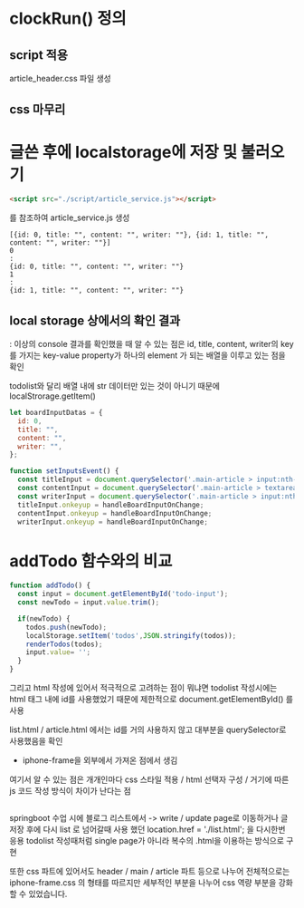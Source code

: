 # clockRun() 정의
## script 적용

article_header.css 파일 생성

## css 마무리

# 글쓴 후에 localstorage에 저장 및 불러오기

```html
<script src="./script/article_service.js"></script>
```

를 참조하여 article_service.js 생성
```
[{id: 0, title: "", content: "", writer: ""}, {id: 1, title: "", content: "", writer: ""}]
0
: 
{id: 0, title: "", content: "", writer: ""}
1
: 
{id: 1, title: "", content: "", writer: ""}
```

## local storage 상에서의 확인 결과

: 이상의 console 결과를 확인했을 때 알 수 있는 점은
id, title, content, writer의 key를 가지는 key-value property가 하나의 element 가 되는 배열을 이루고 있는 점을 확인

todolist와 달리 배열 내에 str 데이터만 있는 것이 아니기 때문에
localStrorage.getItem()
```js
let boardInputDatas = {
  id: 0,
  title: "",
  content: "",
  writer: "",
};

function setInputsEvent() {
  const titleInput = document.querySelector('.main-article > input:nth-of-type(1)');
  const contentInput = document.querySelector('.main-article > textarea');
  const writerInput = document.querySelector('.main-article > input:nth-of-type(2)');
  titleInput.onkeyup = handleBoardInputOnChange;
  contentInput.onkeyup = handleBoardInputOnChange;
  writerInput.onkeyup = handleBoardInputOnChange;
```
# addTodo 함수와의 비교
```js
function addTodo() {
  const input = document.getElementById('todo-input');
  const newTodo = input.value.trim();

  if(newTodo) {
    todos.push(newTodo);
    localStorage.setItem('todos',JSON.stringify(todos));
    renderTodos(todos);
    input.value= '';
  }
}
```
그리고 html 작성에 있어서 적극적으로 고려하는 점이 뭐냐면 todolist 작성시에는 html 태그 내에 id를 사용했었기 때문에 제한적으로 document.getElementById() 를 사용

list.html / article.html 에서는 id를 거의 사용하지 않고 대부분을 querySelector로 사용했음을 확인
  - iphone-frame을 외부에서 가져온 점에서 생김

여기서 알 수 있는 점은
개개인마다 css 스타일 적용 / html 선택자 구성 / 거기에 따른 js 코드 작성 방식이 차이가 난다는 점

```js

```
springboot 수업 시에 블로그 리스트에서 -> write / update page로 이동하거나 글저장 후에 다시 list 로 넘어갈때 사용 했던
location.href = './list.html'; 을 다시한번 응용
todolist 작성때처럼 single page가 아니라 복수의 .html을 이용하는 방식으로 구현

또한 css 파트에 있어서도 
header / main / article 파트 등으로 나누어
전체적으로는 iphone-frame.css 의 형태를 따르지만
세부적인 부분을 나누어 css 역량 부분을 강화 할 수 있었습니다.
